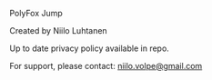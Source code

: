 PolyFox Jump

Created by Niilo Luhtanen


Up to date privacy policy available in repo.

For support, please contact: niilo.volpe@gmail.com
